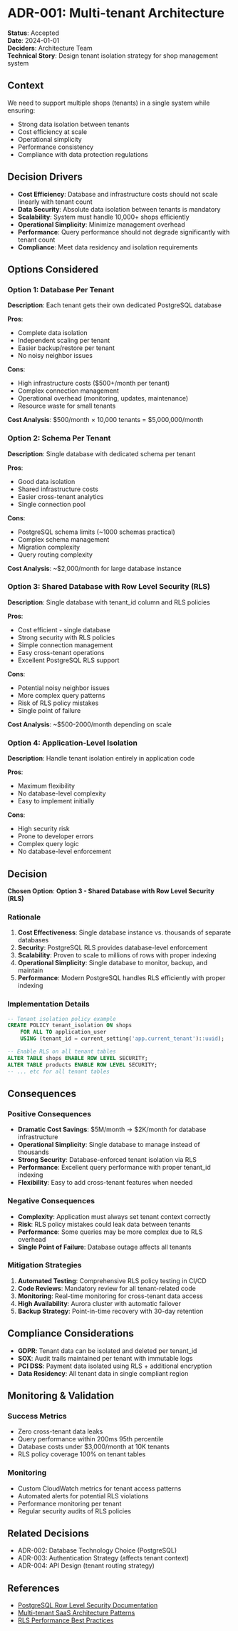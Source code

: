 # ADR-001: Multi-tenant Architecture

**Status**: Accepted  
**Date**: 2024-01-01  
**Deciders**: Architecture Team  
**Technical Story**: Design tenant isolation strategy for shop management system

## Context

We need to support multiple shops (tenants) in a single system while ensuring:
- Strong data isolation between tenants
- Cost efficiency at scale
- Operational simplicity
- Performance consistency
- Compliance with data protection regulations

## Decision Drivers

* **Cost Efficiency**: Database and infrastructure costs should not scale linearly with tenant count
* **Data Security**: Absolute data isolation between tenants is mandatory
* **Scalability**: System must handle 10,000+ shops efficiently  
* **Operational Simplicity**: Minimize management overhead
* **Performance**: Query performance should not degrade significantly with tenant count
* **Compliance**: Meet data residency and isolation requirements

## Options Considered

### Option 1: Database Per Tenant
**Description**: Each tenant gets their own dedicated PostgreSQL database

**Pros**:
- Complete data isolation
- Independent scaling per tenant
- Easier backup/restore per tenant
- No noisy neighbor issues

**Cons**:
- High infrastructure costs ($500+/month per tenant)
- Complex connection management
- Operational overhead (monitoring, updates, maintenance)
- Resource waste for small tenants

**Cost Analysis**: $500/month × 10,000 tenants = $5,000,000/month

### Option 2: Schema Per Tenant  
**Description**: Single database with dedicated schema per tenant

**Pros**:
- Good data isolation
- Shared infrastructure costs
- Easier cross-tenant analytics
- Single connection pool

**Cons**:
- PostgreSQL schema limits (~1000 schemas practical)
- Complex schema management
- Migration complexity
- Query routing complexity

**Cost Analysis**: ~$2,000/month for large database instance

### Option 3: Shared Database with Row Level Security (RLS)
**Description**: Single database with tenant_id column and RLS policies

**Pros**:
- Cost efficient - single database
- Strong security with RLS policies
- Simple connection management
- Easy cross-tenant operations
- Excellent PostgreSQL RLS support

**Cons**:
- Potential noisy neighbor issues
- More complex query patterns
- Risk of RLS policy mistakes
- Single point of failure

**Cost Analysis**: ~$500-2000/month depending on scale

### Option 4: Application-Level Isolation
**Description**: Handle tenant isolation entirely in application code

**Pros**:
- Maximum flexibility
- No database-level complexity
- Easy to implement initially

**Cons**:
- High security risk
- Prone to developer errors
- Complex query logic
- No database-level enforcement

## Decision

**Chosen Option**: **Option 3 - Shared Database with Row Level Security (RLS)**

### Rationale

1. **Cost Effectiveness**: Single database instance vs. thousands of separate databases
2. **Security**: PostgreSQL RLS provides database-level enforcement
3. **Scalability**: Proven to scale to millions of rows with proper indexing
4. **Operational Simplicity**: Single database to monitor, backup, and maintain
5. **Performance**: Modern PostgreSQL handles RLS efficiently with proper indexing

### Implementation Details

```sql
-- Tenant isolation policy example
CREATE POLICY tenant_isolation ON shops
    FOR ALL TO application_user
    USING (tenant_id = current_setting('app.current_tenant')::uuid);

-- Enable RLS on all tenant tables
ALTER TABLE shops ENABLE ROW LEVEL SECURITY;
ALTER TABLE products ENABLE ROW LEVEL SECURITY;
-- ... etc for all tenant tables
```

## Consequences

### Positive Consequences

* **Dramatic Cost Savings**: $5M/month → $2K/month for database infrastructure
* **Operational Simplicity**: Single database to manage instead of thousands
* **Strong Security**: Database-enforced tenant isolation via RLS
* **Performance**: Excellent query performance with proper tenant_id indexing
* **Flexibility**: Easy to add cross-tenant features when needed

### Negative Consequences  

* **Complexity**: Application must always set tenant context correctly
* **Risk**: RLS policy mistakes could leak data between tenants
* **Performance**: Some queries may be more complex due to RLS overhead
* **Single Point of Failure**: Database outage affects all tenants

### Mitigation Strategies

1. **Automated Testing**: Comprehensive RLS policy testing in CI/CD
2. **Code Reviews**: Mandatory review for all tenant-related code
3. **Monitoring**: Real-time monitoring for cross-tenant data access
4. **High Availability**: Aurora cluster with automatic failover
5. **Backup Strategy**: Point-in-time recovery with 30-day retention

## Compliance Considerations

* **GDPR**: Tenant data can be isolated and deleted per tenant_id
* **SOX**: Audit trails maintained per tenant with immutable logs
* **PCI DSS**: Payment data isolated using RLS + additional encryption
* **Data Residency**: All tenant data in single compliant region

## Monitoring & Validation

### Success Metrics
- Zero cross-tenant data leaks
- Query performance within 200ms 95th percentile
- Database costs under $3,000/month at 10K tenants
- RLS policy coverage 100% on tenant tables

### Monitoring
- Custom CloudWatch metrics for tenant access patterns
- Automated alerts for potential RLS violations
- Performance monitoring per tenant
- Regular security audits of RLS policies

## Related Decisions

* ADR-002: Database Technology Choice (PostgreSQL)
* ADR-003: Authentication Strategy (affects tenant context)
* ADR-004: API Design (tenant routing strategy)

## References

* [PostgreSQL Row Level Security Documentation](https://www.postgresql.org/docs/current/ddl-rowsecurity.html)
* [Multi-tenant SaaS Architecture Patterns](https://docs.aws.amazon.com/wellarchitected/latest/saas-lens/tenant-isolation.html)
* [RLS Performance Best Practices](https://www.postgresql.org/docs/current/sql-createpolicy.html)
